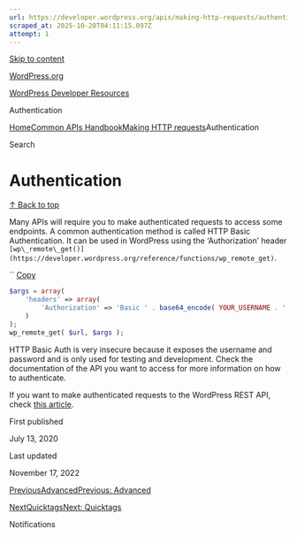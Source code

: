 ```yaml
---
url: https://developer.wordpress.org/apis/making-http-requests/authentication
scraped_at: 2025-10-20T04:11:15.097Z
attempt: 1
---
```


[Skip to content](https://developer.wordpress.org/apis/making-http-requests/authentication/#wp--skip-link--target)

[WordPress.org](https://wordpress.org/)

[WordPress Developer Resources](https://developer.wordpress.org/)

Authentication


[Home](https://developer.wordpress.org/)[Common APIs Handbook](https://developer.wordpress.org/apis/)[Making HTTP requests](https://developer.wordpress.org/apis/making-http-requests/)Authentication

Search

# Authentication

[↑ Back to top](https://developer.wordpress.org/apis/making-http-requests/authentication/#wp--skip-link--target)

Many APIs will require you to make authenticated requests to access some endpoints. A common authentication method is called HTTP Basic Authentication. It can be used in WordPress using the ‘Authorization’ header `[wp\_remote\_get()](https://developer.wordpress.org/reference/functions/wp_remote_get)`.

``
[Copy](https://developer.wordpress.org/apis/making-http-requests/authentication/#)

```php
$args = array(
    'headers' => array(
        'Authorization' => 'Basic ' . base64_encode( YOUR_USERNAME . ':' . YOUR_PASSWORD )
    )
);
wp_remote_get( $url, $args );
```

HTTP Basic Auth is very insecure because it exposes the username and password and is only used for testing and development. Check the documentation of the API you want to access for more information on how to authenticate.

If you want to make authenticated requests to the WordPress REST API, check [this article](https://developer.wordpress.org/rest-api/using-the-rest-api/authentication/).

First published

July 13, 2020

Last updated

November 17, 2022

[PreviousAdvancedPrevious: Advanced](https://developer.wordpress.org/apis/making-http-requests/advanced/)

[NextQuicktagsNext: Quicktags](https://developer.wordpress.org/apis/quicktags/)

Notifications